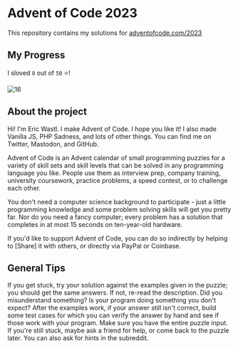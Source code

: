 # Advent of Code 2023

This repository contains my solutions for [adventofcode.com/2023](https://adventofcode.com/2023)

## My Progress

I sloved `8` out of `50` ⭐!

![16](https://progress-bar.dev/16?width=500)

## About the project
Hi! I'm Eric Wastl. I make Advent of Code. I hope you like it! I also made Vanilla JS, PHP Sadness, and lots of other things. You can find me on Twitter, Mastodon, and GitHub.

Advent of Code is an Advent calendar of small programming puzzles for a variety of skill sets and skill levels that can be solved in any programming language you like. People use them as interview prep, company training, university coursework, practice problems, a speed contest, or to challenge each other.

You don't need a computer science background to participate - just a little programming knowledge and some problem solving skills will get you pretty far. Nor do you need a fancy computer; every problem has a solution that completes in at most 15 seconds on ten-year-old hardware.

If you'd like to support Advent of Code, you can do so indirectly by helping to [Share] it with others, or directly via PayPal or Coinbase.

## General Tips
If you get stuck, try your solution against the examples given in the puzzle; you should get the same answers. If not, re-read the description. Did you misunderstand something? Is your program doing something you don't expect? After the examples work, if your answer still isn't correct, build some test cases for which you can verify the answer by hand and see if those work with your program. Make sure you have the entire puzzle input. If you're still stuck, maybe ask a friend for help, or come back to the puzzle later. You can also ask for hints in the subreddit.
